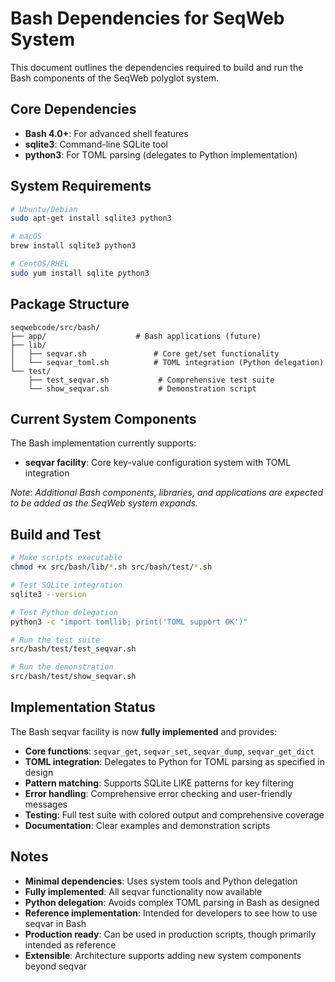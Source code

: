 # Bash Dependencies for SeqWeb System

This document outlines the dependencies required to build and run the Bash components of the SeqWeb polyglot system.

## Core Dependencies

- **Bash 4.0+**: For advanced shell features
- **sqlite3**: Command-line SQLite tool
- **python3**: For TOML parsing (delegates to Python implementation)

## System Requirements

```bash
# Ubuntu/Debian
sudo apt-get install sqlite3 python3

# macOS
brew install sqlite3 python3

# CentOS/RHEL
sudo yum install sqlite python3
```

## Package Structure

```
seqwebcode/src/bash/
├── app/                    # Bash applications (future)
├── lib/
│   ├── seqvar.sh               # Core get/set functionality
│   └── seqvar_toml.sh          # TOML integration (Python delegation)
└── test/
    ├── test_seqvar.sh           # Comprehensive test suite
    └── show_seqvar.sh           # Demonstration script
```

## Current System Components

The Bash implementation currently supports:

- **seqvar facility**: Core key-value configuration system with TOML integration

*Note: Additional Bash components, libraries, and applications are expected to be added as the SeqWeb system expands.*

## Build and Test

```bash
# Make scripts executable
chmod +x src/bash/lib/*.sh src/bash/test/*.sh

# Test SQLite integration
sqlite3 --version

# Test Python delegation
python3 -c "import tomllib; print('TOML support OK')"

# Run the test suite
src/bash/test/test_seqvar.sh

# Run the demonstration
src/bash/test/show_seqvar.sh
```

## Implementation Status

The Bash seqvar facility is now **fully implemented** and provides:

- **Core functions**: `seqvar_get`, `seqvar_set`, `seqvar_dump`, `seqvar_get_dict`
- **TOML integration**: Delegates to Python for TOML parsing as specified in design
- **Pattern matching**: Supports SQLite LIKE patterns for key filtering
- **Error handling**: Comprehensive error checking and user-friendly messages
- **Testing**: Full test suite with colored output and comprehensive coverage
- **Documentation**: Clear examples and demonstration scripts

## Notes

- **Minimal dependencies**: Uses system tools and Python delegation
- **Fully implemented**: All seqvar functionality now available
- **Python delegation**: Avoids complex TOML parsing in Bash as designed
- **Reference implementation**: Intended for developers to see how to use seqvar in Bash
- **Production ready**: Can be used in production scripts, though primarily intended as reference
- **Extensible**: Architecture supports adding new system components beyond seqvar
